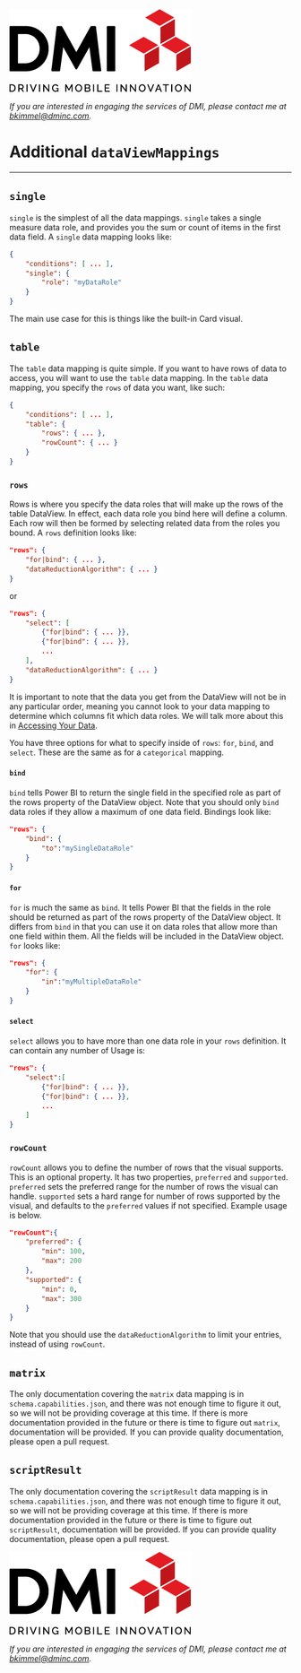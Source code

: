 [![DMI Logo](/img/DMI_Logo.png)](https://dminc.com/)

_If you are interested in engaging the services of DMI, please contact me at [bkimmel@dminc.com](mailto:bkimmel@dminc.com)._

# Additional `dataViewMappings`
---
## `single`
`single` is the simplest of all the data mappings. `single` takes a single measure data role, and provides you the sum or count of items in the first data field. A `single` data mapping looks like:

```json
{
    "conditions": [ ... ],
    "single": {
        "role": "myDataRole"
    }
}
```
The main use case for this is things like the built-in Card visual.

## `table`
The `table` data mapping is quite simple. If you want to have rows of data to access, you will want to use the `table` data mapping. In the `table` data mapping, you specify the `rows` of data you want, like such:

```json
{
    "conditions": [ ... ],
    "table": {
        "rows": { ... },
        "rowCount": { ... }
    }
}
```

### `rows`
Rows is where you specify the data roles that will make up the rows of the table DataView. In effect, each data role you bind here will define a column. Each row will then be formed by selecting related data from the roles you bound. A `rows` definition looks like:

```json
"rows": {
    "for|bind": { ... },
    "dataReductionAlgorithm": { ... }
}
```

or

```json
"rows": {
    "select": [
        {"for|bind": { ... }},
        {"for|bind": { ... }},
        ...
    ],
    "dataReductionAlgorithm": { ... }
}
```

It is important to note that the data you get from the DataView will not be in any particular order, meaning you cannot look to your data mapping to determine which columns fit which data roles. We will talk more about this in [Accessing Your Data](../visualizing/1-ExtractingYourData.md).

You have three options for what to specify inside of `rows`: `for`, `bind`, and `select`. These are the same as for a `categorical` mapping.

#### `bind`
`bind` tells Power BI to return the single field in the specified role as part of the rows property of the DataView object. Note that you should only `bind` data roles if they allow a maximum of one data field. Bindings look like:

```json
"rows": {
    "bind": {
        "to":"mySingleDataRole"
    }
}
```

#### `for`
`for` is much the same as `bind`. It tells Power BI that the fields in the role should be returned as part of the rows property of the DataView object. It differs from `bind` in that you can use it on data roles that allow more than one field within them. All the fields will be included in the DataView object. `for` looks like:

```json
"rows": {
    "for": {
        "in":"myMultipleDataRole"
    }
}
```
#### `select`
`select` allows you to have more than one data role in your `rows` definition. It can contain any number of Usage is:

```json
"rows": {
    "select":[
        {"for|bind": { ... }},
        {"for|bind": { ... }},
        ...
    ]
}
```

### `rowCount`
`rowCount` allows you to define the number of rows that the visual supports. This is an optional property. It has two properties, `preferred` and `supported`. `preferred` sets the preferred range for the number of rows the visual can handle. `supported` sets a hard range for number of rows supported by the visual, and defaults to the `preferred` values if not specified. Example usage is below.

```json
"rowCount":{
    "preferred": {
        "min": 100,
        "max": 200
    },
    "supported": {
        "min": 0,
        "max": 300
    }
}
```

Note that you should use the `dataReductionAlgorithm` to limit your entries, instead of using `rowCount`.

## `matrix`
The only documentation covering the `matrix` data mapping is in `schema.capabilities.json`, and there was not enough time to figure it out, so we will not be providing coverage at this time. If there is more documentation provided in the future or there is time to figure out `matrix`, documentation will be provided. If you can provide quality documentation, please open a pull request.

## `scriptResult`
The only documentation covering the `scriptResult` data mapping is in `schema.capabilities.json`, and there was not enough time to figure it out, so we will not be providing coverage at this time. If there is more documentation provided in the future or there is time to figure out `scriptResult`, documentation will be provided. If you can provide quality documentation, please open a pull request.

[![DMI Logo](/img/DMI_Logo.png)](https://dminc.com/)

_If you are interested in engaging the services of DMI, please contact me at [bkimmel@dminc.com](mailto:bkimmel@dminc.com)._
